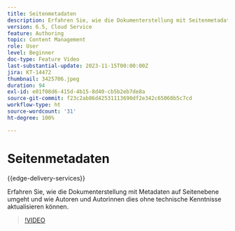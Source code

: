 ```yaml
---
title: Seitenmetadaten
description: Erfahren Sie, wie die Dokumenterstellung mit Seitenmetadaten umgeht.
version: 6.5, Cloud Service
feature: Authoring
topic: Content Management
role: User
level: Beginner
doc-type: Feature Video
last-substantial-update: 2023-11-15T00:00:00Z
jira: KT-14472
thumbnail: 3425706.jpeg
duration: 94
exl-id: e01f08d6-415d-4b15-8d40-cb5b2eb7de8a
source-git-commit: f23c2ab86d42531113690df2e342c65060b5c7cd
workflow-type: ht
source-wordcount: '31'
ht-degree: 100%

---
```


# Seitenmetadaten

{{edge-delivery-services}}

Erfahren Sie, wie die Dokumenterstellung mit Metadaten auf Seitenebene umgeht und wie Autoren und Autorinnen dies ohne technische Kenntnisse aktualisieren können.

>[!VIDEO](https://video.tv.adobe.com/v/3425706/?learn=on)
